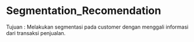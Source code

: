 # Segmentation_Recomendation
Tujuan : Melakukan segmentasi pada customer dengan menggali informasi dari transaksi penjualan.
